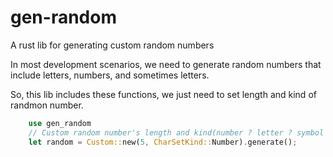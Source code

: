 # gen-random
A rust lib for generating custom random numbers

In most development scenarios, we need to generate random numbers that include letters, numbers, and sometimes letters.

So, this lib includes these functions, we just need to set length and kind of randmon number.

```rust
    use gen_random
    // Custom random number's length and kind(number ? letter ? symbol ? or number and letter ...)
    let random = Custom::new(5, CharSetKind::Number).generate();
```

